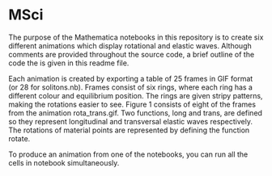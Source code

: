 # MSci

The purpose of the Mathematica notebooks in this repository is to create six different animations which display rotational and elastic waves. Although comments are provided throughout the source code, a brief outline of the code the is given in this readme file.

Each animation is created by exporting a table of 25 frames in GIF format (or 28 for solitons.nb). Frames consist of six rings, where each ring has a different colour and equilibrium position. The rings are given stripy patterns, making the rotations easier to see. Figure 1 consists of eight of the frames from the animation rota_trans.gif.
Two functions, long and trans, are defined so they represent longitudinal and transversal elastic waves respectively. The rotations of material points are represented by defining the function rotate.

To produce an animation from one of the notebooks, you can run all the cells in notebook simultaneously.
